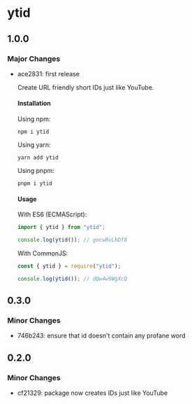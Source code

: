 # ytid

## 1.0.0

### Major Changes

- ace2831: first release

  Create URL friendly short IDs just like YouTube.

  #### Installation

  Using npm:

  ```shell
  npm i ytid
  ```

  Using yarn:

  ```shell
  yarn add ytid
  ```

  Using pnpm:

  ```shell
  pnpm i ytid
  ```

  #### Usage

  With ES6 (ECMAScript):

  ```javascript
  import { ytid } from "ytid";

  console.log(ytid()); // gocwRvLhDf8
  ```

  With CommonJS:

  ```javascript
  const { ytid } = require("ytid");

  console.log(ytid()); // dQw4w9WgXcQ
  ```

## 0.3.0

### Minor Changes

- 746b243: ensure that id doesn't contain any profane word

## 0.2.0

### Minor Changes

- cf21329: package now creates IDs just like YouTube
